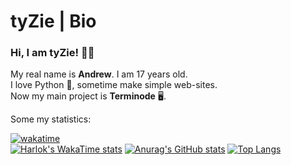 # tyZie | Bio
### Hi, I am tyZie! 👋🏼
My real name is **Andrew**. I am 17 years old.  
I love Python 🐍, sometime make simple web-sites.  
Now my main project is **Terminode** 🖥.

Some my statistics:

[![wakatime](https://wakatime.com/badge/user/8cd3262f-0285-4bdc-9986-ca6d4ed03976.svg)](https://wakatime.com/@8cd3262f-0285-4bdc-9986-ca6d4ed03976)  
[![Harlok's WakaTime stats](https://github-readme-stats.vercel.app/api/wakatime?username=tyZie&theme=midnight-purple)](https://github.com/anuraghazra/github-readme-stats)
[![Anurag's GitHub stats](https://github-readme-stats.vercel.app/api?username=tyZie&show_icons=true&theme=midnight-purple)](https://github.com/anuraghazra/github-readme-stats)
[![Top Langs](https://github-readme-stats.vercel.app/api/top-langs/?username=tyZie&theme=midnight-purple)](https://github.com/anuraghazra/github-readme-stats)
